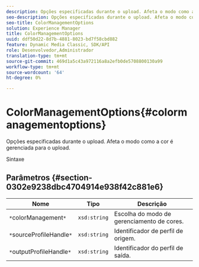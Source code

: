 ```yaml
---
description: Opções especificadas durante o upload. Afeta o modo como a cor é gerenciada para o upload.
seo-description: Opções especificadas durante o upload. Afeta o modo como a cor é gerenciada para o upload.
seo-title: ColorManagementOptions
solution: Experience Manager
title: ColorManagementOptions
uuid: ddf50d22-8d7b-4881-8023-bd7f58cbd882
feature: Dynamic Media Classic, SDK/API
role: Desenvolvedor,Administrador
translation-type: tm+mt
source-git-commit: 469d1a5c43a972116a8a2efb0de5708800130a99
workflow-type: tm+mt
source-wordcount: '64'
ht-degree: 0%

---
```



# ColorManagementOptions{#colormanagementoptions}

Opções especificadas durante o upload. Afeta o modo como a cor é gerenciada para o upload.

Sintaxe

## Parâmetros {#section-0302e9238dbc4704914e938f42c881e6}

| Nome | Tipo | Descrição |
|---|---|---|
| `*`colorManagement`*` | `xsd:string` | Escolha do modo de gerenciamento de cores. |
| `*`sourceProfileHandle`*` | `xsd:string` | Identificador de perfil de origem. |
| `*`outputProfileHandle`*` | `xsd:string` | Identificador do perfil de saída. |

